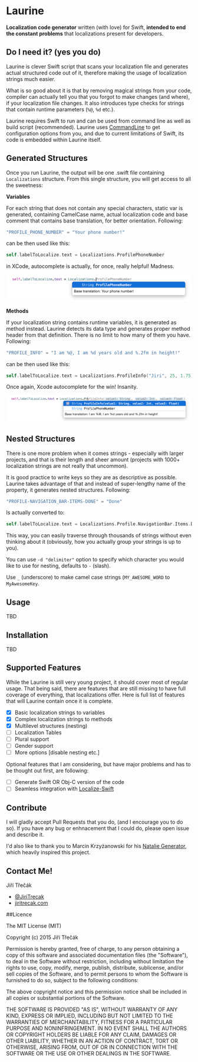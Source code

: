 # Laurine

**Localization code generator** written (with love) for Swift, **intended to end the constant problems** that localizations present for developers.


## Do I need it? (yes you do)

Laurine is clever Swift script that scans your localization file and generates actual structured code out of it, therefore making the usage of localization strings much easier. 

What is so good about it is that by removing magical strings from your code, compiler can actually tell you that you forgot to make changes (and where), if your localization file changes. It also introduces type checks for strings that contain runtime parameters (`%@`, `%d` etc.).

Laurine requires Swift to run and can be used from command line as well as build script (recommended). Laurine uses [CommandLine](https://github.com/jatoben/CommandLine "CommandLine Swift Tool") to get configuration options from you, and due to current limitations of Swift, its code is embedded within Laurine itself.


## Generated Structures

Once you run Laurine, the output will be one .swift file containing `Localizations` structure. From this single structure, you will get access to all the sweetness:

**Variables**

For each string that does not contain any special characters, static var is generated, containing CamelCase name, actual localization code and base comment that contains base translation, for better orientation. Following:

```swift
"PROFILE_PHONE_NUMBER" = "Your phone number!"
```
can be then used like this:

```swift
self.labelToLocalize.text = Localizations.ProfilePhoneNumber
```
in XCode, autocomplete is actually, for once, really helpful! Madness.

![Image : XCode help for variables](https://github.com/JiriTrecak/Laurine/blob/master/Help/help-1.png?raw=true "Xcode autocomplete")

**Methods**

If your localization string contains runtime variables, it is generated as method instead. Laurine detects its data type and generates proper method header from that definition. There is no limit to how many of them you have. Following:

```swift
"PROFILE_INFO" = "I am %@, I am %d years old and %.2fm in height!"
```
can be then used like this:

```swift
self.labelToLocalize.text = Localizations.ProfileInfo("Jiri", 25, 1.75)
```
Once again, Xcode autocomplete for the win! Insanity.

![Image : XCode help for methods](https://github.com/JiriTrecak/Laurine/blob/master/Help/help-2.png?raw=true "Xcode autocomplete")


## Nested Structures

There is one more problem when it comes strings - especially with larger projects, and that is their length and sheer amount (projects with 1000+ localization strings are not really that uncommon). 

It is good practice to write keys so they are as descriptive as possible. Laurine takes advantage of that and instead of super-lengthy name of the property, it generates nested structures. Following:

```swift
"PROFILE-NAVIGATION_BAR-ITEMS-DONE" = "Done"
```

Is actually converted to:

```swift
self.labelToLocalize.text = Localizations.Profile.NavigationBar.Items.Done
```

This way, you can easily traverse through thousands of strings without even thinking about it (obviously, how you actually group your strings is up to you).

You can use `-d "delimiter"` option to specify which character you would like to use for nesting, defaults to `-` (slash). 

Use `_` (underscore) to make camel case strings (`MY_AWESOME_WORD` to `MyAwesomeKey`.


## Usage
TBD 

## Installation
TBD

## Supported Features

While the Laurine is still very young project, it should cover most of regular usage. That being said, there are features that are still missing to have full coverage of everything, that localizations offer. Here is full list of features that will Laurine contain once it is complete.

- [x] Basic localization strings to variables
- [x] Complex localization strings to methods
- [x] Multilevel structures (nesting)
- [ ] Localization Tables
- [ ] Plural support
- [ ] Gender support
- [ ] More options [disable nesting etc.]

Optional features that I am considering, but have major problems and has to be thought out first, are following:

- [ ] Generate Swift OR Obj-C version of the code
- [ ] Seamless integration with [Localize-Swift](https://github.com/marmelroy/Localize-Swift)

## Contribute
I will gladly accept Pull Requests that you do, (and I encourage you to do so). If you have any bug or enhnacement that I could do, please open issue and describe it.

I'd also like to thank you to Marcin Krzyżanowski for his [Natalie Generator](https://github.com/krzyzanowskim/Natalie), which heavily inspired this project.

## Contact Me!

Jiří Třečák

- [@JiriTrecak](https://twitter.com/@JiriTrecak "My twitter account")
- [jiritrecak.com](http://jiritrecak.com/ "My personal website") 

##Licence

The MIT License (MIT)

Copyright (c) 2015 Jiří Třečák

Permission is hereby granted, free of charge, to any person obtaining a copy of this software and associated documentation files (the "Software"), to deal in the Software without restriction, including without limitation the rights to use, copy, modify, merge, publish, distribute, sublicense, and/or sell copies of the Software, and to permit persons to whom the Software is furnished to do so, subject to the following conditions:

The above copyright notice and this permission notice shall be included in all copies or substantial portions of the Software.

THE SOFTWARE IS PROVIDED "AS IS", WITHOUT WARRANTY OF ANY KIND, EXPRESS OR IMPLIED, INCLUDING BUT NOT LIMITED TO THE WARRANTIES OF MERCHANTABILITY, FITNESS FOR A PARTICULAR PURPOSE AND NONINFRINGEMENT. IN NO EVENT SHALL THE AUTHORS OR COPYRIGHT HOLDERS BE LIABLE FOR ANY CLAIM, DAMAGES OR OTHER LIABILITY, WHETHER IN AN ACTION OF CONTRACT, TORT OR OTHERWISE, ARISING FROM, OUT OF OR IN CONNECTION WITH THE SOFTWARE OR THE USE OR OTHER DEALINGS IN THE SOFTWARE.